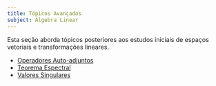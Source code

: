 ```yaml
---
title: Tópicos Avançados
subject: Álgebra Linear
---
```


Esta seção aborda tópicos posteriores aos estudos iniciais de espaços vetoriais e transformações lineares.

- [Operadores Auto-adjuntos](operadores-auto-adjuntos.md)
- [Teorema Espectral](teorema-espectral.md)
- [Valores Singulares](valores-singulares.md)
